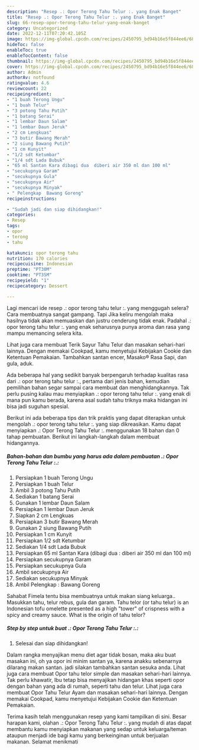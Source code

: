 ```yaml
---
description: "Resep .: Opor Terong Tahu Telur :. yang Enak Banget"
title: "Resep .: Opor Terong Tahu Telur :. yang Enak Banget"
slug: 66-resep-opor-terong-tahu-telur-yang-enak-banget
category: Uncategorized
date: 2022-12-11T07:20:42.105Z
image: https://img-global.cpcdn.com/recipes/2450795_bd94b16e5f844ee6/680x482cq70/opor-terong-tahu-telur-foto-resep-utama.jpg
hideToc: false
enableToc: true
enableTocContent: false
thumbnail: https://img-global.cpcdn.com/recipes/2450795_bd94b16e5f844ee6/680x482cq70/opor-terong-tahu-telur-foto-resep-utama.jpg
cover: https://img-global.cpcdn.com/recipes/2450795_bd94b16e5f844ee6/680x482cq70/opor-terong-tahu-telur-foto-resep-utama.jpg
author: Admin
authorAv: notfound
ratingvalue: 4.6
reviewcount: 22
recipeingredient:
- "1 buah Terong Ungu"
- "1 buah Telur"
- "3 potong Tahu Putih"
- "1 batang Serai"
- "1 lembar Daun Salam"
- "1 lembar Daun Jeruk"
- "2 cm Lengkuas"
- "3 butir Bawang Merah"
- "2 siung Bawang Putih"
- "1 cm Kunyit"
- "1/2 sdt Ketumbar"
- "1/4 sdt Lada Bubuk"
- "65 ml Santan Kara dibagi dua  diberi air 350 ml dan 100 ml"
- "secukupnya Garam"
- "secukupnya Gula"
- "secukupnya Air"
- "secukupnya Minyak"
- " Pelengkap  Bawang Goreng"
recipeinstructions:

- "Sudah jadi dan siap dihidangkan!"
categories:
- Resep
tags:
- opor
- terong
- tahu

katakunci: opor terong tahu 
nutrition: 170 calories
recipecuisine: Indonesian
preptime: "PT30M"
cooktime: "PT35M"
recipeyield: "1"
recipecategory: Dessert

---
```



Lagi mencari ide resep .: opor terong tahu telur :. yang menggugah selera? Cara membuatnya sangat gampang. Tapi Jika keliru mengolah maka hasilnya tidak akan memuaskan dan justru cenderung tidak enak. Padahal .: opor terong tahu telur :. yang enak seharusnya punya aroma dan rasa yang mampu memancing selera kita.


Lihat juga cara membuat Terik Sayur Tahu Telur dan masakan sehari-hari lainnya. Dengan memakai Cookpad, kamu menyetujui Kebijakan Cookie dan Ketentuan Pemakaian. Tambahkan santan encer, Masako® Rasa Sapi, dan gula, aduk.

Ada beberapa hal yang sedikit banyak berpengaruh terhadap kualitas rasa dari .: opor terong tahu telur :., pertama dari jenis bahan, kemudian pemilihan bahan segar sampai cara membuat dan menghidangkannya. Tak perlu pusing kalau mau menyiapkan .: opor terong tahu telur :. yang enak di mana pun kamu berada, karena asal sudah tahu triknya maka hidangan ini bisa jadi suguhan spesial.


Berikut ini ada beberapa tips dan trik praktis yang dapat diterapkan untuk mengolah .: opor terong tahu telur :. yang siap dikreasikan. Kamu dapat menyiapkan .: Opor Terong Tahu Telur :. menggunakan 18 bahan dan 0 tahap pembuatan. Berikut ini langkah-langkah dalam membuat hidangannya.

<!--inarticleads1-->

##### Bahan-bahan dan bumbu yang harus ada dalam pembuatan .: Opor Terong Tahu Telur :.:

1. Persiapkan 1 buah Terong Ungu
1. Persiapkan 1 buah Telur
1. Ambil 3 potong Tahu Putih
1. Sediakan 1 batang Serai
1. Gunakan 1 lembar Daun Salam
1. Persiapkan 1 lembar Daun Jeruk
1. Siapkan 2 cm Lengkuas
1. Persiapkan 3 butir Bawang Merah
1. Gunakan 2 siung Bawang Putih
1. Persiapkan 1 cm Kunyit
1. Persiapkan 1/2 sdt Ketumbar
1. Sediakan 1/4 sdt Lada Bubuk
1. Persiapkan 65 ml Santan Kara (dibagi dua : diberi air 350 ml dan 100 ml)
1. Persiapkan secukupnya Garam
1. Persiapkan secukupnya Gula
1. Ambil secukupnya Air
1. Sediakan secukupnya Minyak
1. Ambil  Pelengkap : Bawang Goreng


Sahabat Fimela tentu bisa membuatnya untuk makan siang keluarga.. Masukkan tahu, telur rebus, gula dan garam. Tahu telor (or tahu telur) is an Indonesian tofu omelette presented as a high &#34;tower&#34; of crispness with a spicy and creamy sauce. What is the origin of tahu telor? 

<!--inarticleads2-->

##### Step by step untuk buat .: Opor Terong Tahu Telur :.:


1. Selesai dan siap dihidangkan!

Dalam rangka menyajikan menu diet agar tidak bosan, maka aku buat masakan ini, oh ya opor ini minim santan ya, karena anakku sebenarnya dilarang makan santan. jadi silakan tambahkan santan sesuka anda. Lihat juga cara membuat Opor tahu telor simple dan masakan sehari-hari lainnya. Tak perlu khawatir, Ibu tetap bisa menyajikan hidangan khas seperti opor dengan bahan yang ada di rumah, seperti tahu dan telur. Lihat juga cara membuat Opor Tahu Telur Ayam dan masakan sehari-hari lainnya. Dengan memakai Cookpad, kamu menyetujui Kebijakan Cookie dan Ketentuan Pemakaian. 

Terima kasih telah menggunakan resep yang kami tampilkan di sini. Besar harapan kami, olahan .: Opor Terong Tahu Telur :. yang mudah di atas dapat membantu kamu menyiapkan makanan yang sedap untuk keluarga/teman ataupun menjadi ide bagi kamu yang berkeinginan untuk berjualan makanan. Selamat menikmati
